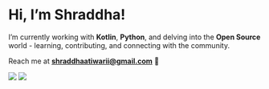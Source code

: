 <h1 align="left">Hi, I’m Shraddha!</h1>

I’m currently working with **Kotlin**, **Python**, and delving into the **Open Source** world - learning, contributing, and connecting with the community.

Reach me at **shraddhaatiwarii@gmail.com** 📧

<p align="left">
<img src="https://github-readme-stats.vercel.app/api?username=404shraddha&show_icons=true&theme=codeSTACKr">
<img src="https://github-readme-stats.vercel.app/api/top-langs/?username=404shraddha&theme=codeSTACKr&hide_border=false&langs_count=5" />






